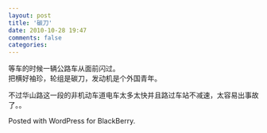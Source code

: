 ```yaml
---
layout: post
title: '碳刀'
date: 2010-10-28 19:47
comments: false
categories: 
---
```

    

等车的时候一辆公路车从面前闪过。  
把横好袖珍，轮组是碳刀，发动机是个外国青年。

不过华山路这一段的非机动车道电车太多太快并且路过车站不减速，太容易出事故了。。

Posted with WordPress for BlackBerry.
